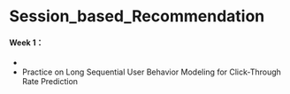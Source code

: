 # Session_based_Recommendation
#### Week 1：

- [Deep Session Interest Network for Click-Through Rate Prediction]:https://arxiv.org/abs/1905.06482 
- Practice on Long Sequential User Behavior Modeling for Click-Through Rate Prediction
